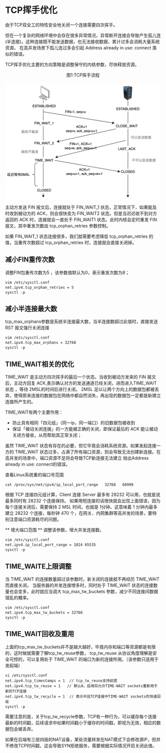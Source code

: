# TCP挥手优化

由于TCP双全工的特性安全地关闭一个连接需要四次挥手。

但在一个复杂的网络环境中会存在很多异常情况，异常断开连接会导致产生孤儿连(半连接)。这种连接既不能发送数据，也无法接收数据，累计过多会消耗大量系统资源。 在高并发场景下孤儿连过多会引起 Address already in use: connect 类似的错误。

TCP挥手优化主要的方向策略是调整保守的内核参数，尽快释放资源。

<div  align="center">
	<p>图1:TCP挥手流程</p>
	<img src="../..//assets/tcp-handwave.png" width = "500"  align=center />
</div>


主动方发送 FIN 报文后，连接就处于 FIN_WAIT_1 状态，正常情况下，如果能及时收到被动方的 ACK，则会很快变为 FIN_WAIT2 状态。但是当迟迟收不到对方返回的 ACK 时，连接就会一直处于 FIN_WAIT1 状态。此时内核会定时重发 FIN 报文，其中重发次数由 tcp_orphan_retries 参数控制。

如果 FIN_WAIT_1 状态连接很多，我们就需要考虑降低 tcp_orphan_retries 的值，当重传次数超过 tcp_orphan_retries 时，连接就会直接关闭掉。

## 减小FIN重传次数

调整FIN包重传次数为5  ，该参数值默认为0，表示重发次数为8；

```
vim /etc/sysctl.conf
net.ipv4.tcp_orphan_retries = 5 
sysctl -p
```

## 减小半连接最大数

tcp_max_orphans参数是系统半连接最大数，当半连接数超过此值时，直接发送 RST 报文强行关闭连接
```
vim /etc/sysctl.conf
net.ipv4.tcp_max_orphans = 32768
sysctl -p

```

## TIME_WAIT相关的优化

TIME_WAIT 是主动方四次挥手的最后一个状态。当收到被动方发来的 FIN 报文后，主动方回复 ACK,表示确认对方的发送通道已经关闭，进而进入TIME_WAIT 状态 ，等待 2MSL的时间后进行关闭。 2MSL 足以让两个方向上的数据包都被丢弃，使得原来连接的数据包在网络中都自然消失，再出现的数据包一定都是新建立连接所产生的。

TIME_WAIT有两个主要作用：
* 防止具有相同「四元组」（同一ip，同一端口）的旧数据包被收到
* 保证「被动关闭连接」的一方能被正确的关闭，即保证最后的 ACK 能让被动关闭方接收，从而帮助其正常关闭；

虽然 TIME_WAIT 状态有存在的必要，但它毕竟会消耗系统资源。如果发起连接一方的 TIME_WAIT 状态过多，占满了所有端口资源，则会导致无法创建新连接。在高并发的场景中，端口资源不足将会导致TCP新连接无法建立 抛出Address already in use: connect的错误。

查看Linux系统重的端口号范围

```
cat /proc/sys/net/ipv4/ip_local_port_range   32768   60999
```

根据 TCP 连接四元组计算，Client 连接 Server 最多有 28232 可以用，也就是说最多同时有 28232 个连接保持。
如果用短连接的话很快就会出现上面错误，因为每个连接关闭后，需要保持 2 MSL 时间，也就是 1分钟。这意味着 1 分钟内最多建立 28232 个连接，每秒钟 470 个，在网关、内网集群等高并发的场景，要特别注意端口资源耗尽的问题。

** 增大端口范围 **
调整该参数，增大并发连接数。
```
vim /etc/sysctl.conf 
net.ipv4.ip_local_port_range = 1024 65535 
sysctl -p
```

## TIME_WAITE上限调整

当 TIME_WAIT 的连接数量超过该参数时，新关闭的连接就不再经历 TIME_WAIT 而直接关闭。
当服务器的并发连接增多时，同时处于 TIME_WAIT 状态的连接数量也会变多，此时就应当调大 tcp_max_tw_buckets 参数，减少不同连接间数据错乱的概率。

```
vim /etc/sysctl.conf
net.ipv4.tcp_max_tw_buckets = 32768 
sysctl -p
```

## TIME_WAIT回收及重用

上面的tcp_max_tw_buckets并不是越大越好，毕竟内存和端口等资源都是有限的，这时候就需要了解tcp_tw_reuse参数，
tcp_tw_reuse 从协议角度理解是安全可控的，可以复用处于 TIME_WAIT 的端口为新的连接所用。（该参数只适用于发起端）

```
vi /etc/sysctl.conf
net.ipv4.tcp_timestamps = 1  // tcp_tw_reuse支持前提
net.ipv4.tcp_tw_reuse = 1   // 默认0，启用将允许TIME-WAIT sockets重新用于新的TCP连接
net.ipv4.tcp_tw_recycle = 1  // 表示开启TCP连接中TIME-WAIT sockets的快速回收
sysctl -p
```

需要注意的是，关于tcp_tw_recycle参数，TCP有一种行为，可以缓存每个连接最新的时间戳，后续请求中如果时间戳小于缓存的时间戳，即视为无效，相应的数据包会被丢弃。

如果在后端有三层四层的NAT设备，某些流量转发在NAT模式下会修改源IP，但并不修改TCP时间戳，这会导致SYN拒绝服务，需要根据实际情况开启关闭此值。


